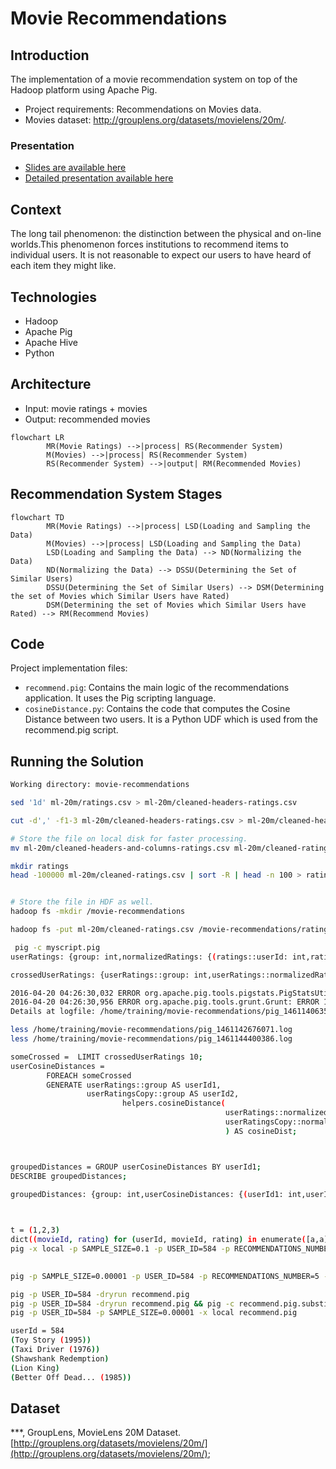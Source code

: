 # Movie Recommendations

## Introduction
The implementation of a movie recommendation system on top of the Hadoop platform using Apache Pig. 

* Project requirements: Recommendations on Movies data.
* Movies dataset: http://grouplens.org/datasets/movielens/20m/.

### Presentation
* [Slides are available here](https://docs.google.com/presentation/d/1flJE76cDtkiJUl0-LrqE31BscOY6Ukis4GiySqb4Z-A/edit)
* [Detailed presentation available here](https://docs.google.com/document/d/17Jc-x1QEjIf455P8WtmnNGKnGs9ZFdbQbJJTbycSHU0/edit)

## Context
The long tail phenomenon: the distinction between the physical and on-line worlds.This phenomenon forces institutions to recommend items to individual users. It is not reasonable to expect our users to have heard of each item they might like.

## Technologies
* Hadoop
* Apache Pig
* Apache Hive
* Python

## Architecture 
- Input: movie ratings + movies
- Output: recommended movies

```mermaid
flowchart LR
        MR(Movie Ratings) -->|process| RS(Recommender System)
        M(Movies) -->|process| RS(Recommender System)
        RS(Recommender System) -->|output| RM(Recommended Movies)

```

## Recommendation System Stages

```mermaid
flowchart TD
        MR(Movie Ratings) -->|process| LSD(Loading and Sampling the Data)
        M(Movies) -->|process| LSD(Loading and Sampling the Data)
        LSD(Loading and Sampling the Data) --> ND(Normalizing the Data)
        ND(Normalizing the Data) --> DSSU(Determining the Set of Similar Users)
        DSSU(Determining the Set of Similar Users) --> DSM(Determining the set of Movies which Similar Users have Rated)
        DSM(Determining the set of Movies which Similar Users have Rated) --> RM(Recommend Movies)
```

## Code
Project implementation files:
* `recommend.pig`: Contains the main logic of the recommendations application. It uses the Pig scripting language.
* `cosineDistance.py`: Contains the code that computes the Cosine Distance between two users. It is a Python UDF which is used from the recommend.pig script.


## Running the Solution

```sh
Working directory: movie-recommendations

sed '1d' ml-20m/ratings.csv > ml-20m/cleaned-headers-ratings.csv

cut -d',' -f1-3 ml-20m/cleaned-headers-ratings.csv > ml-20m/cleaned-headers-and-columns-ratings.csv

# Store the file on local disk for faster processing.
mv ml-20m/cleaned-headers-and-columns-ratings.csv ml-20m/cleaned-ratings.csv

mkdir ratings
head -100000 ml-20m/cleaned-ratings.csv | sort -R | head -n 100 > ratings/ratings.csv


# Store the file in HDF as well.
hadoop fs -mkdir /movie-recommendations

hadoop fs -put ml-20m/cleaned-ratings.csv /movie-recommendations/ratings/ratings.csv

 pig -c myscript.pig
userRatings: {group: int,normalizedRatings: {(ratings::userId: int,ratings::movieId: int,rating: double)}}

crossedUserRatings: {userRatings::group: int,userRatings::normalizedRatings: {(ratings::userId: int,ratings::movieId: int,rating: double)},userRatingsCopy::group: int,userRatingsCopy::normalizedRatings: {(ratings::userId: int,ratings::movieId: int,rating: double)}}

2016-04-20 04:26:30,032 ERROR org.apache.pig.tools.pigstats.PigStatsUtil: 1 map reduce job(s) failed!
2016-04-20 04:26:30,956 ERROR org.apache.pig.tools.grunt.Grunt: ERROR 1066: Unable to open iterator for alias userCosineDistances
Details at logfile: /home/training/movie-recommendations/pig_1461140635901.log

less /home/training/movie-recommendations/pig_1461142676071.log
less /home/training/movie-recommendations/pig_1461144400386.log

someCrossed =  LIMIT crossedUserRatings 10;
userCosineDistances = 
        FOREACH someCrossed
        GENERATE userRatings::group AS userId1, 
                 userRatingsCopy::group AS userId2,
                         helpers.cosineDistance(
                                                userRatings::normalizedRatings, 
                                                userRatingsCopy::normalizedRatings
                                                ) AS cosineDist;



groupedDistances = GROUP userCosineDistances BY userId1;
DESCRIBE groupedDistances;

groupedDistances: {group: int,userCosineDistances: {(userId1: int,userId2: int,cosineDist: float)}}

         

t = (1,2,3)
dict((movieId, rating) for (userId, movieId, rating) in enumerate([a,a]))
pig -x local -p SAMPLE_SIZE=0.1 -p USER_ID=584 -p RECOMMENDATIONS_NUMBER=5 recommend.pig 

 
pig -p SAMPLE_SIZE=0.00001 -p USER_ID=584 -p RECOMMENDATIONS_NUMBER=5 -p CLOSEST_USERS_NUMBER=5 recommend.pig 

pig -p USER_ID=584 -dryrun recommend.pig 
pig -p USER_ID=584 -dryrun recommend.pig && pig -c recommend.pig.substituted
pig -p USER_ID=584 -p SAMPLE_SIZE=0.00001 -x local recommend.pig 

userId = 584
(Toy Story (1995))
(Taxi Driver (1976))
(Shawshank Redemption)
(Lion King)
(Better Off Dead... (1985))
```
## Dataset
***, GroupLens, MovieLens 20M Dataset. [http://grouplens.org/datasets/movielens/20m/](http://grouplens.org/datasets/movielens/20m/);






